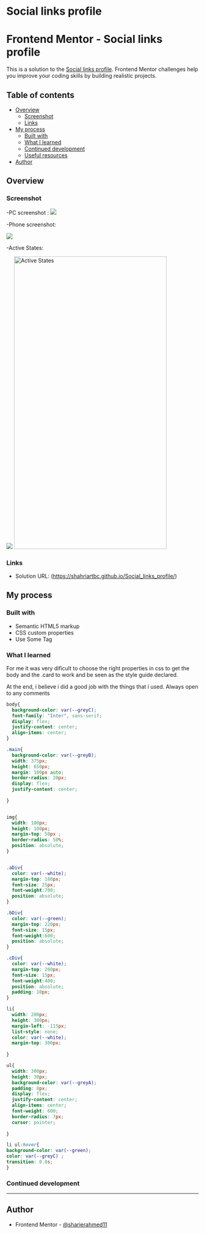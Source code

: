 # Social links profile

# Frontend Mentor - Social links profile

This is a solution to the [Social links profile](https://www.frontendmentor.io/challenges/social-links-profile-UG32l9m6dQ). Frontend Mentor challenges help you improve your coding skills by building realistic projects. 

## Table of contents

- [Overview](#overview)
  - [Screenshot](#screenshot)
  - [Links](#links)
- [My process](#my-process)
  - [Built with](#built-with)
  - [What I learned](#what-i-learned)
  - [Continued development](#continued-development)
  - [Useful resources](#useful-resources)
- [Author](#author)


## Overview

### Screenshot

-PC screenshot :
![](./destkop-design.png)


-Phone screenshot:

![](./mobile-design.png)

-Active States:

![](./active-states.jpg)
<img src="https://raw.githubusercontent.com/ShahriarTbc/Social_links_profile/main/active-states.jpg" alt="Active States" width="400" height="765">

### Links

- Solution URL: (https://shahriartbc.github.io/Social_links_profile/)

## My process

### Built with

- Semantic HTML5 markup
- CSS custom properties
- Use Some Tag


### What I learned

For me it was very dificult to choose the right properties in css to get the body and the .card to work and be seen as the style guide declared.

At the end, i believe i did a good job with the things that i used.
Always open to any comments  

```css
body{
  background-color: var(--greyC);
  font-family: "Inter", sans-serif;
  display: flex;
  justify-content: center;
  align-items: center;
}

.main{
  background-color: var(--greyB);
  width: 375px;
  height: 650px;
  margin: 100px auto;
  border-radius: 20px;
  display: flex;
  justify-content: center;
  
}


img{
  width: 100px;
  height: 100px;
  margin-top: 50px ;
  border-radius: 50%;
  position: absolute;
}


.aDiv{
  color: var(--white);
  margin-top: 180px;
  font-size: 25px;
  font-weight:700;
  position: absolute;
}

.bDiv{
  color: var(--green);
  margin-top: 220px;
  font-size: 15px;
  font-weight:600;
  position: absolute;
}

.cDiv{
  color: var(--white);
  margin-top: 260px;
  font-size: 15px;
  font-weight:400;
  position: absolute;
  padding: 10px;
}

li{
  width: 200px;
  height: 300px;
  margin-left: -115px;
  list-style: none;
  color: var(--white);
  margin-top: 300px;
 
}

ul{
  width: 300px;
  height: 30px;
  background-color: var(--greyA);
  padding: 8px;
  display: flex;
  justify-content: center;
  align-items: center;
  font-weight: 600;
  border-radius: 7px;
  cursor: pointer;
  
}

li ul:hover{
background-color: var(--green);
color: var(--greyC) ;
transition: 0.8s;
}
```

### Continued development
*****************

## Author
- Frontend Mentor - [@sharierahmed11](https://www.frontendmentor.io/profile/sharierahmed11)
